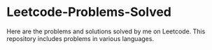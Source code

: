 # Leetcode-Problems-Solved
Here are the problems and solutions solved by me on Leetcode. This repository includes problems in various languages.
